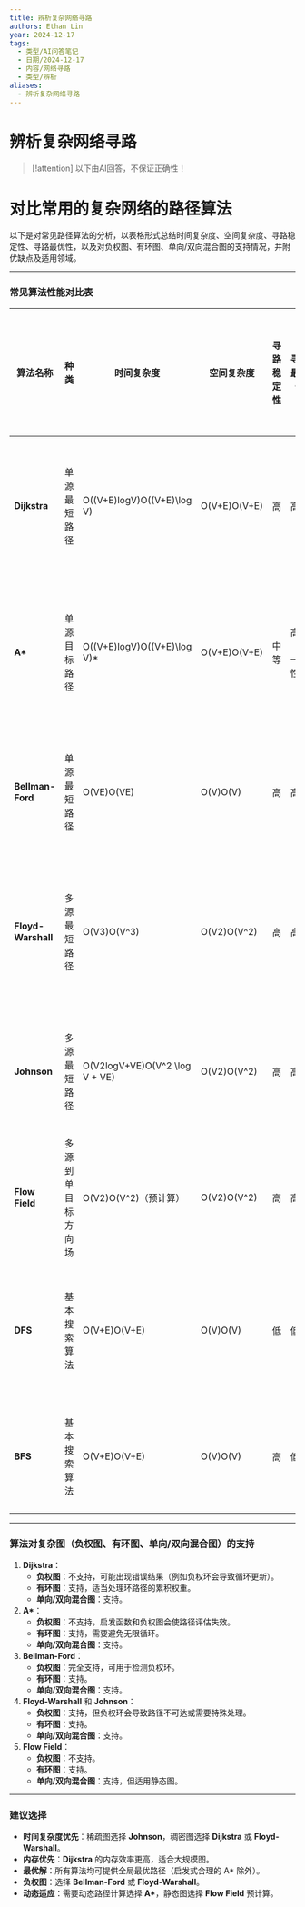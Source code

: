```yaml
---
title: 辨析复杂网络寻路
authors: Ethan Lin
year: 2024-12-17
tags:
  - 类型/AI问答笔记
  - 日期/2024-12-17
  - 内容/网络寻路
  - 类型/辨析
aliases:
  - 辨析复杂网络寻路
---
```

# 辨析复杂网络寻路



> [!attention]
> 以下由AI回答，不保证正确性！




# 对比常用的复杂网络的路径算法


以下是对常见路径算法的分析，以表格形式总结时间复杂度、空间复杂度、寻路稳定性、寻路最优性，以及对负权图、有环图、单向/双向混合图的支持情况，并附优缺点及适用领域。

------

### **常见算法性能对比表**

| **算法名称**       | **种类**           | **时间复杂度**                 | **空间复杂度** | **寻路稳定性** | **寻路最优性** | **支持负权图** | **支持有环图** | **支持单向/双向混合图** | **优点**                                                     | **缺点**                               | **适用领域**                               |
| ------------------ | ------------------ | ------------------------------ | -------------- | -------------- | -------------- | -------------- | -------------- | ----------------------- | ------------------------------------------------------------ | -------------------------------------- | ------------------------------------------ |
| **Dijkstra**       | 单源最短路径       | O((V+E)log⁡V)O((V+E)\log V)     | O(V+E)O(V+E)   | 高             | 高             | 否             | 是             | 是                      | 稳定，适用于正权图；全局最优路径；广泛支持优先队列优化       | 不支持负权图；目标未知时效率较低       | GPS导航、物流路径规划、网络通信优化        |
| **A\***            | 单源目标路径       | O((V+E)log⁡V)O((V+E)\log V)*    | O(V+E)O(V+E)   | 中等           | 高（需一致性） | 否             | 是             | 是                      | 结合启发式估计，高效且目标导向；灵活，可调整启发函数适配不同问题 | 启发函数不当时可能导致次优解或效率退化 | 游戏导航、机器人路径规划、动态寻路         |
| **Bellman-Ford**   | 单源最短路径       | O(VE)O(VE)                     | O(V)O(V)       | 高             | 高             | 是             | 是             | 是                      | 支持负权图；可以检测负权环                                   | 时间复杂度较高，尤其对稠密图效率低下   | 金融网络中权重为收益或成本的路径规划       |
| **Floyd-Warshall** | 多源最短路径       | O(V3)O(V^3)                    | O(V2)O(V^2)    | 高             | 高             | 是             | 是             | 是                      | 实现简单，支持多源路径；可以处理负权图和负环                 | 对于稀疏图，时间复杂度高；内存占用较大 | 静态网络分析（如城市间旅行、社会网络分析） |
| **Johnson**        | 多源最短路径       | O(V2log⁡V+VE)O(V^2 \log V + VE) | O(V2)O(V^2)    | 高             | 高             | 是             | 是             | 是                      | 适用于稀疏图；结合Dijkstra提高效率；支持负权图               | 对稠密图效率较低；需要重建边权值       | 电力网络规划、路由优化                     |
| **Flow Field**     | 多源到单目标方向场 | O(V2)O(V^2)（预计算）          | O(V2)O(V^2)    | 高             | 高             | 否             | 是             | 是                      | 预计算优化，实时路径查询零延迟；适合大规模群体导航           | 无法动态适应图变化，内存需求较高       | 实时策略游戏（如群体AI导航）               |
| **DFS**            | 基本搜索算法       | O(V+E)O(V+E)                   | O(V)O(V)       | 低             | 低             | 否             | 是             | 是                      | 实现简单，可用于目标存在性或路径检查                         | 寻路不稳定，无法保证最优路径           | 小型问题验证、无最优性要求的路径搜索       |
| **BFS**            | 基本搜索算法       | O(V+E)O(V+E)                   | O(V)O(V)       | 高             | 低             | 否             | 是             | 是                      | 简单易实现；在非加权图中可以找到最优路径                     | 无法处理加权图，性能一般               | 棋盘问题、无加权图的最短路径               |

------

### **算法对复杂图（负权图、有环图、单向/双向混合图）的支持**

1. **Dijkstra**：
   - **负权图**：不支持，可能出现错误结果（例如负权环会导致循环更新）。
   - **有环图**：支持，适当处理环路径的累积权重。
   - **单向/双向混合图**：支持。
2. **A\***：
   - **负权图**：不支持，启发函数和负权图会使路径评估失效。
   - **有环图**：支持，需要避免无限循环。
   - **单向/双向混合图**：支持。
3. **Bellman-Ford**：
   - **负权图**：完全支持，可用于检测负权环。
   - **有环图**：支持。
   - **单向/双向混合图**：支持。
4. **Floyd-Warshall** 和 **Johnson**：
   - **负权图**：支持，但负权环会导致路径不可达或需要特殊处理。
   - **有环图**：支持。
   - **单向/双向混合图**：支持。
5. **Flow Field**：
   - **负权图**：不支持。
   - **有环图**：支持。
   - **单向/双向混合图**：支持，但适用静态图。

------

### **建议选择**

- **时间复杂度优先**：稀疏图选择 **Johnson**，稠密图选择 **Dijkstra** 或 **Floyd-Warshall**。
- **内存优先**：**Dijkstra** 的内存效率更高，适合大规模图。
- **最优解**：所有算法均可提供全局最优路径（启发式合理的 A* 除外）。
- **负权图**：选择 **Bellman-Ford** 或 **Floyd-Warshall**。
- **动态适应**：需要动态路径计算选择 **A\***，静态图选择 **Flow Field** 预计算。
